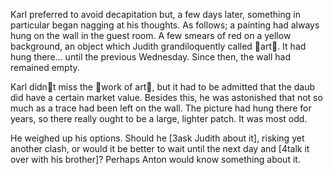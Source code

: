 Karl preferred to avoid decapitation but, a few days later, something in particular began nagging at his thoughts. As follows; a painting had always hung on the wall in the guest room. A few smears of red on a yellow background, an object which Judith grandiloquently called art. It had hung there... until the previous Wednesday. Since then, the wall had remained empty.

Karl didnt miss the work of art, but it had to be admitted that the daub did have a certain market value. Besides this, he was astonished that not so much as a trace had been left on the wall. The picture had hung there for years, so there really ought to be a large, lighter patch. It was most odd.

He weighed up his options. Should he [3ask Judith about it], risking yet another clash, or would it be better to wait until the next day and [4talk it over with his brother]? Perhaps Anton would know something about it.
